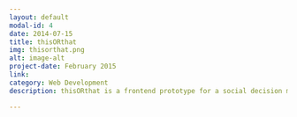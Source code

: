 ```yaml
---
layout: default
modal-id: 4
date: 2014-07-15
title: thisORthat
img: thisorthat.png
alt: image-alt
project-date: February 2015
link:
category: Web Development
description: thisORthat is a frontend prototype for a social decision making app written in pure HTML/CSS. Test.

---
```

